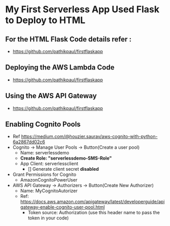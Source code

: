# My First Serverless App Used Flask to Deploy to HTML

## For the HTML Flask Code details refer :
- https://github.com/pathikpaul/firstflaskapp

## Deploying the AWS Lambda Code
- https://github.com/pathikpaul/firstflaskapp

## Using the AWS API Gateway
- https://github.com/pathikpaul/firstflaskapp

## Enabling Cognito Pools
- Ref https://medium.com/@houzier.saurav/aws-cognito-with-python-6a2867dd02c6
- Cognito -> Manage User Pools -> Button(Create a user pool)
    - Name: serverlessdemo
    - **Create Role: "serverlessdemo-SMS-Role"**
    - App Client: serverlessclient
        - [] Generate client secret **disabled**
- Grant Permissions for Cognito
   - AmazonCognitoPowerUser
- AWS API Gateway -> Authorizers -> Button(Create New Authorizer)
   - Name: MyCognitoAutorizer
   - Ref: https://docs.aws.amazon.com/apigateway/latest/developerguide/apigateway-enable-cognito-user-pool.html
       - Token source: Authorization (use this header name to pass the token in your code)
